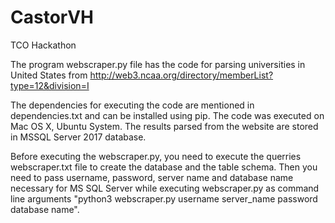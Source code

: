 # CastorVH
TCO Hackathon

The program webscraper.py file has the code for parsing universities in United States from http://web3.ncaa.org/directory/memberList?type=12&division=I

The dependencies for executing the code are mentioned in dependencies.txt and can be installed using pip.
The code was executed on Mac OS X, Ubuntu System.
The results parsed from the website are stored in MSSQL Server 2017 database.

Before executing the webscraper.py, you need to execute the querries webscraper.txt file to create the database and the table schema.
Then you need to pass username, password, server name and database name necessary for MS SQL Server while executing webscraper.py as command line arguments "python3 webscraper.py username server_name password database name".
